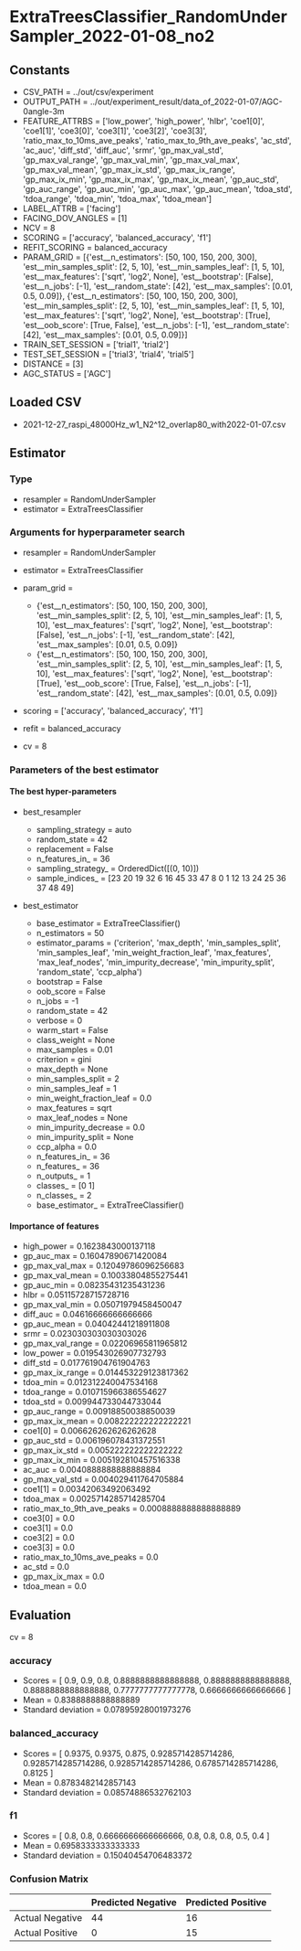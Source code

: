# ExtraTreesClassifier_RandomUnderSampler_2022-01-08_no2
## Constants
- CSV_PATH = ../out/csv/experiment
- OUTPUT_PATH = ../out/experiment_result/data_of_2022-01-07/AGC-0angle-3m
- FEATURE_ATTRBS = ['low_power', 'high_power', 'hlbr', 'coe1[0]', 'coe1[1]', 'coe3[0]', 'coe3[1]', 'coe3[2]', 'coe3[3]', 'ratio_max_to_10ms_ave_peaks', 'ratio_max_to_9th_ave_peaks', 'ac_std', 'ac_auc', 'diff_std', 'diff_auc', 'srmr', 'gp_max_val_std', 'gp_max_val_range', 'gp_max_val_min', 'gp_max_val_max', 'gp_max_val_mean', 'gp_max_ix_std', 'gp_max_ix_range', 'gp_max_ix_min', 'gp_max_ix_max', 'gp_max_ix_mean', 'gp_auc_std', 'gp_auc_range', 'gp_auc_min', 'gp_auc_max', 'gp_auc_mean', 'tdoa_std', 'tdoa_range', 'tdoa_min', 'tdoa_max', 'tdoa_mean']
- LABEL_ATTRB = ['facing']
- FACING_DOV_ANGLES = [1]
- NCV = 8
- SCORING = ['accuracy', 'balanced_accuracy', 'f1']
- REFIT_SCORING = balanced_accuracy
- PARAM_GRID = [{'est__n_estimators': [50, 100, 150, 200, 300], 'est__min_samples_split': [2, 5, 10], 'est__min_samples_leaf': [1, 5, 10], 'est__max_features': ['sqrt', 'log2', None], 'est__bootstrap': [False], 'est__n_jobs': [-1], 'est__random_state': [42], 'est__max_samples': [0.01, 0.5, 0.09]}, {'est__n_estimators': [50, 100, 150, 200, 300], 'est__min_samples_split': [2, 5, 10], 'est__min_samples_leaf': [1, 5, 10], 'est__max_features': ['sqrt', 'log2', None], 'est__bootstrap': [True], 'est__oob_score': [True, False], 'est__n_jobs': [-1], 'est__random_state': [42], 'est__max_samples': [0.01, 0.5, 0.09]}]
- TRAIN_SET_SESSION = ['trial1', 'trial2']
- TEST_SET_SESSION = ['trial3', 'trial4', 'trial5']
- DISTANCE = [3]
- AGC_STATUS = ['AGC']

## Loaded CSV
- 2021-12-27_raspi_48000Hz_w1_N2^12_overlap80_with2022-01-07.csv

## Estimator
### Type
- resampler = RandomUnderSampler
- estimator = ExtraTreesClassifier

### Arguments for hyperparameter search
- resampler = RandomUnderSampler
- estimator = ExtraTreesClassifier
- param_grid = 
	- {'est__n_estimators': [50, 100, 150, 200, 300], 'est__min_samples_split': [2, 5, 10], 'est__min_samples_leaf': [1, 5, 10], 'est__max_features': ['sqrt', 'log2', None], 'est__bootstrap': [False], 'est__n_jobs': [-1], 'est__random_state': [42], 'est__max_samples': [0.01, 0.5, 0.09]}
	- {'est__n_estimators': [50, 100, 150, 200, 300], 'est__min_samples_split': [2, 5, 10], 'est__min_samples_leaf': [1, 5, 10], 'est__max_features': ['sqrt', 'log2', None], 'est__bootstrap': [True], 'est__oob_score': [True, False], 'est__n_jobs': [-1], 'est__random_state': [42], 'est__max_samples': [0.01, 0.5, 0.09]}

- scoring = ['accuracy', 'balanced_accuracy', 'f1']
- refit = balanced_accuracy
- cv = 8

### Parameters of the best estimator
#### The best hyper-parameters
- best_resampler
	- sampling_strategy = auto
	- random_state = 42
	- replacement = False
	- n_features_in_ = 36
	- sampling_strategy_ = OrderedDict([(0, 10)])
	- sample_indices_ = [23 20 19 32  6 16 45 33 47  8  0  1 12 13 24 25 36 37 48 49]

- best_estimator
	- base_estimator = ExtraTreeClassifier()
	- n_estimators = 50
	- estimator_params = ('criterion', 'max_depth', 'min_samples_split', 'min_samples_leaf', 'min_weight_fraction_leaf', 'max_features', 'max_leaf_nodes', 'min_impurity_decrease', 'min_impurity_split', 'random_state', 'ccp_alpha')
	- bootstrap = False
	- oob_score = False
	- n_jobs = -1
	- random_state = 42
	- verbose = 0
	- warm_start = False
	- class_weight = None
	- max_samples = 0.01
	- criterion = gini
	- max_depth = None
	- min_samples_split = 2
	- min_samples_leaf = 1
	- min_weight_fraction_leaf = 0.0
	- max_features = sqrt
	- max_leaf_nodes = None
	- min_impurity_decrease = 0.0
	- min_impurity_split = None
	- ccp_alpha = 0.0
	- n_features_in_ = 36
	- n_features_ = 36
	- n_outputs_ = 1
	- classes_ = [0 1]
	- n_classes_ = 2
	- base_estimator_ = ExtraTreeClassifier()

#### Importance of features
- high_power = 0.1623843000137118
- gp_auc_max = 0.16047890671420084
- gp_max_val_max = 0.12049786096256683
- gp_max_val_mean = 0.10033804855275441
- gp_auc_min = 0.08235431235431236
- hlbr = 0.05115728715728716
- gp_max_val_min = 0.05071979458450047
- diff_auc = 0.04616666666666666
- gp_auc_mean = 0.04042441218911808
- srmr = 0.023030303030303026
- gp_max_val_range = 0.02206965811965812
- low_power = 0.019543026907732793
- diff_std = 0.017761904761904763
- gp_max_ix_range = 0.014453229123817362
- tdoa_min = 0.012312240047534168
- tdoa_range = 0.010715966386554627
- tdoa_std = 0.009944733044733044
- gp_auc_range = 0.00918850038850039
- gp_max_ix_mean = 0.008222222222222221
- coe1[0] = 0.006626262626262628
- gp_auc_std = 0.006196078431372551
- gp_max_ix_std = 0.005222222222222222
- gp_max_ix_min = 0.005192810457516338
- ac_auc = 0.0040888888888888884
- gp_max_val_std = 0.004029411764705884
- coe1[1] = 0.00342063492063492
- tdoa_max = 0.0025714285714285704
- ratio_max_to_9th_ave_peaks = 0.0008888888888888889
- coe3[0] = 0.0
- coe3[1] = 0.0
- coe3[2] = 0.0
- coe3[3] = 0.0
- ratio_max_to_10ms_ave_peaks = 0.0
- ac_std = 0.0
- gp_max_ix_max = 0.0
- tdoa_mean = 0.0

## Evaluation
cv = 8
### accuracy
- Scores = [ 0.9, 0.9, 0.8, 0.8888888888888888, 0.8888888888888888, 0.8888888888888888, 0.7777777777777778, 0.6666666666666666 ]
- Mean = 0.8388888888888889
- Standard deviation = 0.07895928001973276

### balanced_accuracy
- Scores = [ 0.9375, 0.9375, 0.875, 0.9285714285714286, 0.9285714285714286, 0.9285714285714286, 0.6785714285714286, 0.8125 ]
- Mean = 0.8783482142857143
- Standard deviation = 0.08574886532762103

### f1
- Scores = [ 0.8, 0.8, 0.6666666666666666, 0.8, 0.8, 0.8, 0.5, 0.4 ]
- Mean = 0.6958333333333333
- Standard deviation = 0.15040454706483372

### Confusion Matrix
|  | Predicted Negative | Predicted Positive |
| --- | --- | --- |
| Actual Negative | 44 | 16 |
| Actual Positive | 0 | 15 |

      